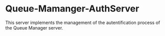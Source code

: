 # Queue-Mamanger-AuthServer
This server implements the management of the autentification process of the Queue Manager server.
